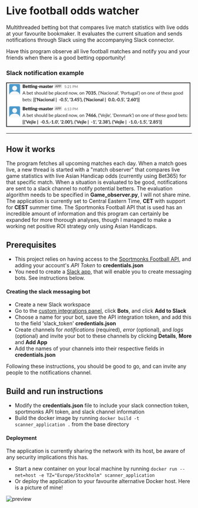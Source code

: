 # Live football odds watcher

Multithreaded betting bot that compares live match statistics with live odds at your favourite bookmaker. It evaluates the current situation and sends notifications through Slack using the accompanying Slack connector.

Have this program observe all live football matches and notify you and your friends when there is a good betting opportunity!

### Slack notification example

<img src="./readme_assets/preview_w_border.png" alt="drawing" width="500"/>

<hr>

## How it works

The program fetches all upcoming matches each day. When a match goes live, a new thread is started with a "match observer" that compares live game statistics with live Asian Handicap odds (currently using Bet365) for that specific match. When a situation is evaluated to be good, notifications are sent to a slack channel to notify potential betters. The evaluation algorithm needs to be specified in **Game_observer.py**, I will not share mine. The application is currently set to Central Eastern Time, **CET** with support for **CEST** summer time. The Sportmonks Football API that is used has an incredible amount of information and this program can certainly be expanded for more thorough analyses, though I managed to make a working net positive ROI strategy only using Asian Handicaps.

## Prerequisites

- This project relies on having access to the [Sportmonks Football API](https://www.sportmonks.com/football-api/), and adding your account's *API Token* to **credentials.json**
- You need to create a [Slack app](https://api.slack.com/start/building), that will enable you to create messaging bots. See instructions below.

#### Creating the slack messaging bot
 - Create a new Slack workspace
 - Go to the [custom integrations panel](https://app.slack.com/apps/manage/custom-integrations), click **Bots**, and click **Add to Slack**
 - Choose a name for your bot, save the API integration token, and add this to the field 'slack_token' **credentials.json**
 - Create channels for *notifications* (required), *error* (optional), and *logs* (optional) and invite your bot to these channels by clicking **Details**, **More** and **Add App**
 - Add the names of your channels into their respective fields in **credentials.json**

Following these instructions, you should be good to go, and can invite any people to the notifications channel.


## Build and run instructions

- Modify the **credentials.json** file to include your slack connection token, sportmonks API token, and slack channel information
- Build the docker image by running ```docker build -t scanner_application .``` from the base directory
#### Deployment
The application is currently sharing the network with its host, be aware of any security implications this has.
- Start a new container on your local machine by running ```docker run --net=host -e TZ="Europe/Stockholm" scanner_application```
-  Or deploy the application to your favourite alternative Docker host. Here is a picture of mine!

![preview](./readme_assets/raspi.png)
